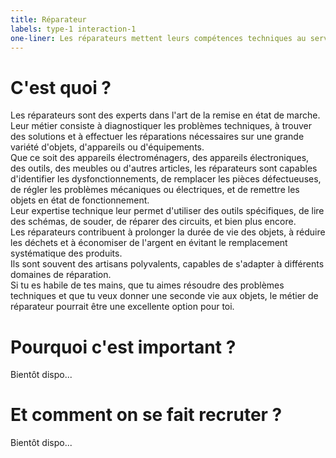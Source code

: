 ```yaml
---
title: Réparateur
labels: type-1 interaction-1
one-liner: Les réparateurs mettent leurs compétences techniques au service de la réparation et de la remise en état d'objets, d'appareils ou d'équipements défectueux.
---
```


# C'est quoi ?

Les réparateurs sont des experts dans l'art de la remise en état de marche.  
Leur métier consiste à diagnostiquer les problèmes techniques, à trouver des solutions et à effectuer les réparations nécessaires sur une grande variété d'objets, d'appareils ou d'équipements.  
Que ce soit des appareils électroménagers, des appareils électroniques, des outils, des meubles ou d'autres articles, les réparateurs sont capables d'identifier les dysfonctionnements, de remplacer les pièces défectueuses, de régler les problèmes mécaniques ou électriques, et de remettre les objets en état de fonctionnement.  
Leur expertise technique leur permet d'utiliser des outils spécifiques, de lire des schémas, de souder, de réparer des circuits, et bien plus encore.  
Les réparateurs contribuent à prolonger la durée de vie des objets, à réduire les déchets et à économiser de l'argent en évitant le remplacement systématique des produits.  
Ils sont souvent des artisans polyvalents, capables de s'adapter à différents domaines de réparation.  
Si tu es habile de tes mains, que tu aimes résoudre des problèmes techniques et que tu veux donner une seconde vie aux objets, le métier de réparateur pourrait être une excellente option pour toi.

# Pourquoi c'est important ?

Bientôt dispo...

# Et comment on se fait recruter ?

Bientôt dispo...